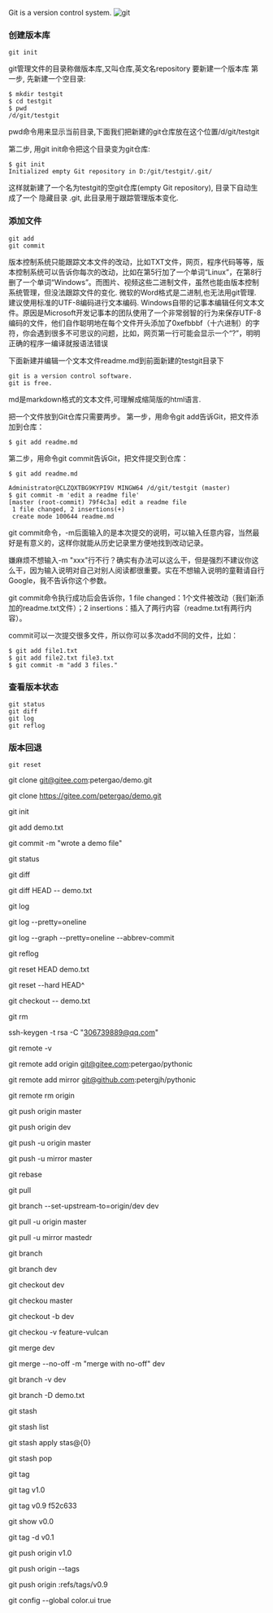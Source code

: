 Git is a version control system. 
![git](https://gitee.com/PeterGao/pythonic/raw/master/python%E5%9F%BA%E7%A1%80%E6%95%99%E7%A8%8B/git/git.png)

### 创建版本库 
```
git init
```
git管理文件的目录称做版本库,又叫仓库,英文名repository
要新建一个版本库
第一步, 先新建一个空目录:
```
$ mkdir testgit
$ cd testgit
$ pwd
/d/git/testgit
```
pwd命令用来显示当前目录,下面我们把新建的git仓库放在这个位置/d/git/testgit

第二步, 用git init命令把这个目录变为git仓库:
```
$ git init
Initialized empty Git repository in D:/git/testgit/.git/
```
这样就新建了一个名为testgit的空git仓库(empty Git repository), 目录下自动生成了一个 隐藏目录 .git, 此目录用于跟踪管理版本变化.

### 添加文件 
```
git add
git commit
```

版本控制系统只能跟踪文本文件的改动，比如TXT文件，网页，程序代码等等，版本控制系统可以告诉你每次的改动，比如在第5行加了一个单词“Linux”，在第8行删了一个单词“Windows”。而图片、视频这些二进制文件，虽然也能由版本控制系统管理，但没法跟踪文件的变化. 微软的Word格式是二进制,也无法用git管理.
建议使用标准的UTF-8编码进行文本编码.
Windows自带的记事本编辑任何文本文件。原因是Microsoft开发记事本的团队使用了一个非常弱智的行为来保存UTF-8编码的文件，他们自作聪明地在每个文件开头添加了0xefbbbf（十六进制）的字符，你会遇到很多不可思议的问题，比如，网页第一行可能会显示一个“?”，明明正确的程序一编译就报语法错误

下面新建并编辑一个文本文件readme.md到前面新建的testgit目录下
```
git is a version control software.
git is free.
```
md是markdown格式的文本文件,可理解成缩简版的html语言.

把一个文件放到Git仓库只需要两步。
第一步，用命令git add告诉Git，把文件添加到仓库：
```
$ git add readme.md
```
第二步，用命令git commit告诉Git，把文件提交到仓库：
```
$ git add readme.md

Administrator@CLZQXTBG9KYPI9V MINGW64 /d/git/testgit (master)
$ git commit -m 'edit a readme file'
[master (root-commit) 79f4c3a] edit a readme file
 1 file changed, 2 insertions(+)
 create mode 100644 readme.md
```
git commit命令，-m后面输入的是本次提交的说明，可以输入任意内容，当然最好是有意义的，这样你就能从历史记录里方便地找到改动记录。

嫌麻烦不想输入-m "xxx"行不行？确实有办法可以这么干，但是强烈不建议你这么干，因为输入说明对自己对别人阅读都很重要。实在不想输入说明的童鞋请自行Google，我不告诉你这个参数。

git commit命令执行成功后会告诉你，1 file changed：1个文件被改动（我们新添加的readme.txt文件）；2 insertions：插入了两行内容（readme.txt有两行内容）。

commit可以一次提交很多文件，所以你可以多次add不同的文件，比如：
```
$ git add file1.txt
$ git add file2.txt file3.txt
$ git commit -m "add 3 files."
```

### 查看版本状态 
```
git status
git diff
git log
git reflog
```

### 版本回退
```
git reset
```

git clone git@gitee.com:petergao/demo.git

git clone https://gitee.com/petergao/demo.git

git init

git add demo.txt

git commit -m "wrote a demo file"

git status

git diff

git diff HEAD -- demo.txt

git log

git log --pretty=oneline

git log --graph --pretty=oneline --abbrev-commit

git reflog

git reset HEAD demo.txt

git reset --hard HEAD^

git checkout -- demo.txt

git rm

ssh-keygen -t rsa -C "306739889@qq.com"

git remote -v

git remote add origin git@gitee.com:petergao/pythonic

git remote add mirror git@github.com:petergjh/pythonic

git remote rm origin

git push origin master

git push origin dev

git push -u origin master

git push -u mirror master

git rebase

git pull

git branch --set-upstream-to=origin/dev dev

git pull -u origin master

git pull -u mirror mastedr

git branch

git branch dev

git checkout dev

git checkou master

git checkout -b dev

git checkou -v feature-vulcan

git merge dev

git merge --no-off -m "merge with no-off" dev


git branch -v dev

git branch -D demo.txt

git stash

git stash list

git stash apply stas@{0}

git stash pop

git tag

git tag v1.0

git tag v0.9 f52c633

git show v0.0

git tag -d v0.1

git push origin v1.0

git push origin --tags

git push origin :refs/tags/v0.9

git config --global color.ui true

